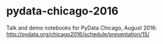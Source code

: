 # pydata-chicago-2016
Talk and demo notebooks for PyData Chicago, August 2016: http://pydata.org/chicago2016/schedule/presentation/15/
